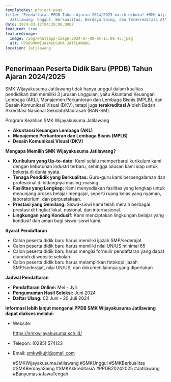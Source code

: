 ```yaml
---
templateKey: project-page
title: "Pendaftaran PPDB Tahun Ajaran 2024/2025 masih dibuka! #SMK Wijayakusuma
  Jatilawang: Unggul, Berkualitas, Berdaya Saing, dan Terakreditasi A!"
date: 2024-03-12T04:29:00.000Z
featured: true
featuredimage:
  image: /img/whatsapp-image-2024-07-08-at-15.08.43.jpeg
  alt: PPDBSMKWIJAYAKUSUMA JATILAWANG
location: Jatilawang
---
```



## Penerimaan Peserta Didik Baru (PPDB) Tahun Ajaran 2024/2025

SMK Wijayakusuma Jatilawang tidak hanya unggul dalam kualitas pendidikan dan memiliki 3 jurusan unggulan, yaitu Akuntansi Keuangan Lembaga (AKL), Manajemen Perkantoran dan Lembaga Bisnis (MPLB), dan Desain Komunikasi Visual (DKV), tetapi juga **terakreditasi A** oleh Badan Akreditasi Nasional Sekolah/Madrasah (BAN-SM).

P﻿rogram Keahlian SMK Wijayakusuma Jatilawang

* **Akuntansi Keuangan Lembaga (AKL)**
* **Manajemen Perkantoran dan Lembaga Bisnis (MPLB)**
* **Desain Komunikasi Visual (DKV)**

**Mengapa Memilih SMK Wijayakusuma Jatilawang?**

* **Kurikulum yang Up-to-date:** Kami selalu memperbarui kurikulum kami dengan kebutuhan industri terbaru, sehingga lulusan kami siap untuk bekerja di dunia nyata.
* **Tenaga Pendidik yang Berkualitas:** Guru-guru kami berpengalaman dan profesional di bidangnya masing-masing.
* **Fasilitas yang Lengkap:** Kami menyediakan fasilitas yang lengkap untuk menunjang proses belajar mengajar, seperti ruang kelas yang nyaman, laboratorium, dan perpustakaan.
* **Prestasi yang Gemilang:** Siswa-siswi kami telah meraih berbagai prestasi di tingkat lokal, nasional, dan internasional.
* **Lingkungan yang Kondusif:** Kami menciptakan lingkungan belajar yang kondusif dan aman bagi siswa-siswi kami.

**Syarat Pendaftaran**

* Calon peserta didik baru harus memiliki ijazah SMP/sederajat
* Calon peserta didik baru harus memiliki nilai UN/US minimal 65
* Calon peserta didik baru harus mengisi formulir pendaftaran yang dapat diunduh di website sekolah
* Calon peserta didik baru harus melampirkan fotokopi ijazah SMP/sederajat, nilai UN/US, dan dokumen lainnya yang diperlukan

**Jadwal Pendaftaran**

* **Pendaftaran Online:** Mei - Jyli
* **Pengumuman Hasil Seleksi:**  Juni 2024
* **Daftar Ulang:**  02 Juni - 20 Juli 2024

**Informasi lebih lanjut mengenai PPDB SMK Wijayakusuma Jatilawang dapat diakses melalui:**

* Website:

  <https://smkwijayakusuma.sch.id/>
* Telepon: (0285) 574123
* Email: smkwikujtl@gmail.com

  \#SMKWijayakusumaJatilawang #SMKUnggul #SMKBerkualitas #SMKBerdayaSaing #SMKAkkreditasiA #PPDB20242025 #Jatilawang #Banyumas #JawaTengah